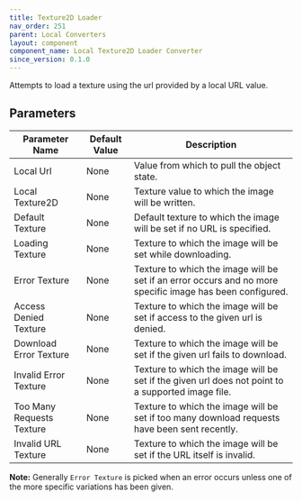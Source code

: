 ```yaml
---
title: Texture2D Loader
nav_order: 251
parent: Local Converters
layout: component
component_name: Local Texture2D Loader Converter
since_version: 0.1.0
---
```


Attempts to load a texture using the url provided by a local URL value.

## Parameters

| Parameter Name            | Default Value | Description                                                                                               |
|---------------------------|---------------|-----------------------------------------------------------------------------------------------------------|
| Local Url                 | None          | Value from which to pull the object state.                                                                |
| Local Texture2D           | None          | Texture value to which the image will be written.                                                         |
| Default Texture           | None          | Default texture to which the image will be set if no URL is specified.                                    |
| Loading Texture           | None          | Texture to which the image will be set while downloading.                                                 |
| Error Texture             | None          | Texture to which the image will be set if an error occurs and no more specific image has been configured. |
| Access Denied Texture     | None          | Texture to which the image will be set if access to the given url is denied.                              |
| Download Error Texture    | None          | Texture to which the image will be set if the given url fails to download.                                |
| Invalid Error Texture     | None          | Texture to which the image will be set if the given url does not point to a supported image file.         |
| Too Many Requests Texture | None          | Texture to which the image will be set if too many download requests have been sent recently.             |
| Invalid URL Texture       | None          | Texture to which the image will be set if the URL itself is invalid.                                      |

**Note:** Generally `Error Texture` is picked when an error occurs unless one of the more specific variations has been
given.